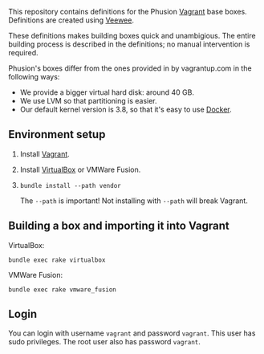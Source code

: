 This repository contains definitions for the Phusion [Vagrant](http://www.vagrantup.com/) base boxes. Definitions are created using [Veewee](https://github.com/jedi4ever/veewee).

These definitions makes building boxes quick and unambigious. The entire building process is described in the definitions; no manual intervention is required.

Phusion's boxes differ from the ones provided in by vagrantup.com in the following ways:

 * We provide a bigger virtual hard disk: around 40 GB.
 * We use LVM so that partitioning is easier.
 * Our default kernel version is 3.8, so that it's easy to use [Docker](http://www.docker.io/).

## Environment setup

 1. Install [Vagrant](http://www.vagrantup.com/).
 2. Install [VirtualBox](https://www.virtualbox.org/) or VMWare Fusion.
 3. `bundle install --path vendor`

    The `--path` is important! Not installing with `--path` will break Vagrant.

## Building a box and importing it into Vagrant

VirtualBox:

    bundle exec rake virtualbox

VMWare Fusion:

    bundle exec rake vmware_fusion

## Login

You can login with username `vagrant` and password `vagrant`. This user has sudo privileges. The root user also has password `vagrant`.
